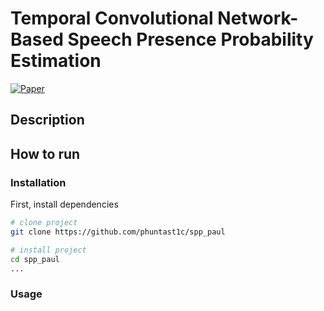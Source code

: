 # Temporal Convolutional Network-Based Speech Presence Probability Estimation

[![Paper](http://img.shields.io/badge/paper-ICASSP20)](https://ieeexplore.ieee.org/document/9054196)

## Description

## How to run

### Installation

First, install dependencies

```bash
# clone project
git clone https://github.com/phuntast1c/spp_paul

# install project
cd spp_paul
...
```

### Usage
